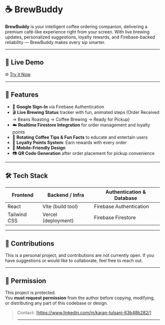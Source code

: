 # ☕ BrewBuddy

**BrewBuddy** is your intelligent coffee ordering companion, delivering a premium café-like experience right from your screen. With live brewing updates, personalized suggestions, loyalty rewards, and Firebase-backed reliability — BrewBuddy makes every sip smarter.

---

## 🚀 Live Demo

🌐 [Try it Now](https://brew-buddy-khaki.vercel.app/)

---

## 📸 Features

- 🔐 **Google Sign-In** via Firebase Authentication  
- 🎬 **Live Brewing Status** tracker with fun, animated steps (Order Received → Beans Roasting → Coffee Brewing → Ready for Pickup)  
- ☁️ **Realtime Firestore Integration** for order management and loyalty points  
- 💬 **Rotating Coffee Tips & Fun Facts** to educate and entertain users  
- 🏅 **Loyalty Points System**: Earn rewards with every order  
- 📱 **Mobile-Friendly Design**  
- 📷 **QR Code Generation** after order placement for pickup convenience

---

## 🛠️ Tech Stack

| Frontend     | Backend / Infra     | Authentication & Database |
|--------------|---------------------|----------------------------|
| React        | Vite (build tool)   | Firebase Authentication    |
| Tailwind CSS | Vercel (deployment) | Firebase Firestore         |

---

## 🤝 Contributions

This is a personal project, and contributions are not currently open. If you have suggestions or would like to collaborate, feel free to reach out.

---

## 🚫 Permission

This project is protected.  
You **must request permission** from the author before copying, modifying, or distributing any part of this codebase or design.

> Contact: [https://www.linkedin.com/in/karan-tulsani-63b48b282/]
>
> ---
